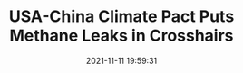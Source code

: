 ---
"title": "USA-China Climate Pact Puts Methane Leaks in Crosshairs"
"date": "2021-11-11 19:59:31"
"feed_name": "RIGZONE"
"feed_website": "http://www.rigzone.com/"
"feed_rss": "http://www.rigzone.com/news/rss/rigzone_latest.aspx"
"link": "https://www.rigzone.com/news/wire/usachina_climate_pact_puts_methane_leaks_in_crosshairs-11-nov-2021-166985-article/?rss=true"
"source": "None"
"file": "_posts/2021-1-1-695569776473eaea4fe63933628304de6e40e41a.md"
"accident": "1"
"drilling": "0"
"dead": "0"
"injured": "0"
"arrested": "0"
"place": "unknown place"
"where": "unknown site"
"causes": "unknown"
"place_uri": "unknown place"
---